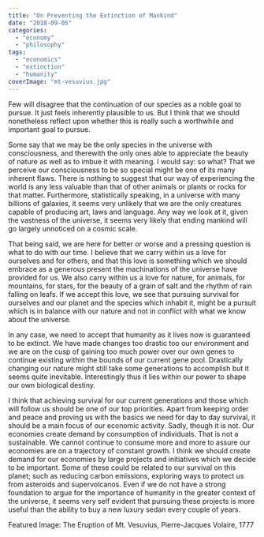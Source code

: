 ```yaml
---
title: "On Preventing the Extinction of Mankind"
date: "2018-09-05"
categories: 
  - "economy"
  - "philosophy"
tags: 
  - "economics"
  - "extinction"
  - "humanity"
coverImage: "mt-vesuvius.jpg"
---
```


Few will disagree that the continuation of our species as a noble goal to pursue. It just feels inherently plausible to us. But I think that we should nonetheless reflect upon whether this is really such a worthwhile and important goal to pursue.

Some say that we may be the only species in the universe with consciousness, and therewith the only ones able to appreciate the beauty of nature as well as to imbue it with meaning. I would say: so what? That we perceive our consciousness to be so special might be one of its many inherent flaws. There is nothing to suggest that our way of experiencing the world is any less valuable than that of other animals or plants or rocks for that matter. Furthermore, statistically speaking, in a universe with many billions of galaxies, it seems very unlikely that we are the only creatures capable of producing art, laws and language. Any way we look at it, given the vastness of the universe, it seems very likely that ending mankind will go largely unnoticed on a cosmic scale.

That being said, we are here for better or worse and a pressing question is what to do with our time. I believe that we carry within us a love for ourselves and for others, and that this love is something which we should embrace as a generous present the machinations of the universe have provided for us. We also carry within us a love for nature, for animals, for mountains, for stars, for the beauty of a grain of salt and the rhythm of rain falling on leafs. If we accept this love, we see that pursuing survival for ourselves and our planet and the species which inhabit it, might be a pursuit which is in balance with our nature and not in conflict with what we know about the universe.

In any case, we need to accept that humanity as it lives now is guaranteed to be extinct. We have made changes too drastic too our environment and we are on the cusp of gaining too much power over our own genes to continue existing within the bounds of our current gene pool. Drastically changing our nature might still take some generations to accomplish but it seems quite inevitable. Interestingly thus it lies within our power to shape our own biological destiny.

I think that achieving survival for our current generations and those which will follow us should be one of our top priorities. Apart from keeping order and peace and proving us with the basics we need for day to day survival, it should be a main focus of our economic activity. Sadly, though it is not. Our economies create demand by consumption of individuals. That is not a sustainable. We cannot continue to consume more and more to assure our economies are on a trajectory of constant growth. I think we should create demand for our economies by large projects and initiatives which we decide to be important. Some of these could be related to our survival on this planet; such as reducing carbon emissions, exploring ways to protect us from asteroids and supervolcanos. Even if we do not have a strong foundation to argue for the importance of humanity in the greater context of the universe, it seems very self evident that pursuing these projects is more useful than the ability to buy a new luxury sedan every couple of years.

Featured Image: The Eruption of Mt. Vesuvius, Pierre-Jacques Volaire, 1777
